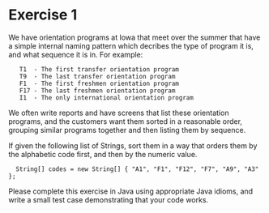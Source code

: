 Exercise 1
==========

We have orientation programs at Iowa that meet over the summer that have a simple internal
naming pattern which decribes the type of program it is, and what sequence it is in.
For example:

       T1  - The first transfer orientation program
       T9  - The last transfer orientation program
       F1  - The first freshmen orientation program
       F17 - The last freshmen orientation program
       I1  - The only international orientation program

We often write reports and have screens that list these orientation programs, and the
customers want them sorted in a reasonable order, grouping similar programs together
and then listing them by sequence.

If given the following list of Strings, sort them in a way that orders them by the
alphabetic code first, and then by the numeric value.

      String[] codes = new String[] { "A1", "F1", "F12", "F7", "A9", "A3" };

Please complete this exercise in Java using appropriate Java idioms, and write a small
test case demonstrating that your code works.


